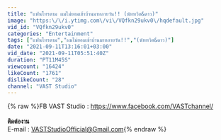 ```yaml
---
title: "แฟนโทรตาม ผมไม่ยอมเข้าบ้านมาหลายวัน!! (นัททวิต&ดาว)"
image: "https:\/\/i.ytimg.com\/vi\/VQfkn29ukv0\/hqdefault.jpg"
vid_id: "VQfkn29ukv0"
categories: "Entertainment"
tags: ["แฟนโทรตาม","ผมไม่ยอมเข้าบ้านมาหลายวัน!!","(นัททวิต&ดาว)"]
date: "2021-09-11T13:16:01+03:00"
vid_date: "2021-09-11T05:51:40Z"
duration: "PT11M45S"
viewcount: "16424"
likeCount: "1761"
dislikeCount: "28"
channel: "VAST Studio"
---
```

{% raw %}FB VAST Studio : <a rel="nofollow" target="blank" href="https://www.facebook.com/VASTchannel/​​">https://www.facebook.com/VASTchannel/​​</a><br /><br />**ติดต่องาน**<br />E-mail : VASTStudioOfficial@Gmail.com{% endraw %}
